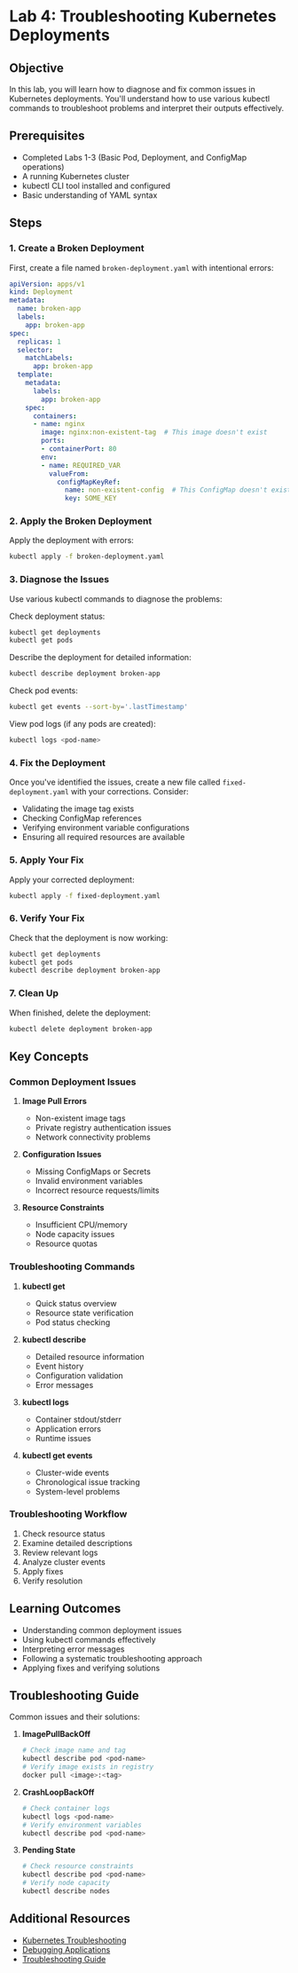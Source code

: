 # Lab 4: Troubleshooting Kubernetes Deployments

## Objective
In this lab, you will learn how to diagnose and fix common issues in Kubernetes deployments. You'll understand how to use various kubectl commands to troubleshoot problems and interpret their outputs effectively.

## Prerequisites
- Completed Labs 1-3 (Basic Pod, Deployment, and ConfigMap operations)
- A running Kubernetes cluster
- kubectl CLI tool installed and configured
- Basic understanding of YAML syntax

## Steps

### 1. Create a Broken Deployment
First, create a file named `broken-deployment.yaml` with intentional errors:

```yaml
apiVersion: apps/v1
kind: Deployment
metadata:
  name: broken-app
  labels:
    app: broken-app
spec:
  replicas: 1
  selector:
    matchLabels:
      app: broken-app
  template:
    metadata:
      labels:
        app: broken-app
    spec:
      containers:
      - name: nginx
        image: nginx:non-existent-tag  # This image doesn't exist
        ports:
        - containerPort: 80
        env:
        - name: REQUIRED_VAR
          valueFrom:
            configMapKeyRef:
              name: non-existent-config  # This ConfigMap doesn't exist
              key: SOME_KEY
```

### 2. Apply the Broken Deployment
Apply the deployment with errors:
```bash
kubectl apply -f broken-deployment.yaml
```

### 3. Diagnose the Issues
Use various kubectl commands to diagnose the problems:

Check deployment status:
```bash
kubectl get deployments
kubectl get pods
```

Describe the deployment for detailed information:
```bash
kubectl describe deployment broken-app
```

Check pod events:
```bash
kubectl get events --sort-by='.lastTimestamp'
```

View pod logs (if any pods are created):
```bash
kubectl logs <pod-name>
```

### 4. Fix the Deployment
Once you've identified the issues, create a new file called `fixed-deployment.yaml` with your corrections. Consider:
- Validating the image tag exists
- Checking ConfigMap references
- Verifying environment variable configurations
- Ensuring all required resources are available

### 5. Apply Your Fix
Apply your corrected deployment:
```bash
kubectl apply -f fixed-deployment.yaml
```

### 6. Verify Your Fix
Check that the deployment is now working:
```bash
kubectl get deployments
kubectl get pods
kubectl describe deployment broken-app
```

### 7. Clean Up
When finished, delete the deployment:
```bash
kubectl delete deployment broken-app
```

## Key Concepts

### Common Deployment Issues
1. **Image Pull Errors**
   - Non-existent image tags
   - Private registry authentication issues
   - Network connectivity problems

2. **Configuration Issues**
   - Missing ConfigMaps or Secrets
   - Invalid environment variables
   - Incorrect resource requests/limits

3. **Resource Constraints**
   - Insufficient CPU/memory
   - Node capacity issues
   - Resource quotas

### Troubleshooting Commands
1. **kubectl get**
   - Quick status overview
   - Resource state verification
   - Pod status checking

2. **kubectl describe**
   - Detailed resource information
   - Event history
   - Configuration validation
   - Error messages

3. **kubectl logs**
   - Container stdout/stderr
   - Application errors
   - Runtime issues

4. **kubectl get events**
   - Cluster-wide events
   - Chronological issue tracking
   - System-level problems

### Troubleshooting Workflow
1. Check resource status
2. Examine detailed descriptions
3. Review relevant logs
4. Analyze cluster events
5. Apply fixes
6. Verify resolution

## Learning Outcomes
- Understanding common deployment issues
- Using kubectl commands effectively
- Interpreting error messages
- Following a systematic troubleshooting approach
- Applying fixes and verifying solutions

## Troubleshooting Guide
Common issues and their solutions:

1. **ImagePullBackOff**
   ```bash
   # Check image name and tag
   kubectl describe pod <pod-name>
   # Verify image exists in registry
   docker pull <image>:<tag>
   ```

2. **CrashLoopBackOff**
   ```bash
   # Check container logs
   kubectl logs <pod-name>
   # Verify environment variables
   kubectl describe pod <pod-name>
   ```

3. **Pending State**
   ```bash
   # Check resource constraints
   kubectl describe pod <pod-name>
   # Verify node capacity
   kubectl describe nodes
   ```

## Additional Resources
- [Kubernetes Troubleshooting](https://kubernetes.io/docs/tasks/debug/)
- [Debugging Applications](https://kubernetes.io/docs/tasks/debug-application-cluster/debug-application/)
- [Troubleshooting Guide](https://kubernetes.io/docs/tasks/debug-application-cluster/debug-application-introspection/)


